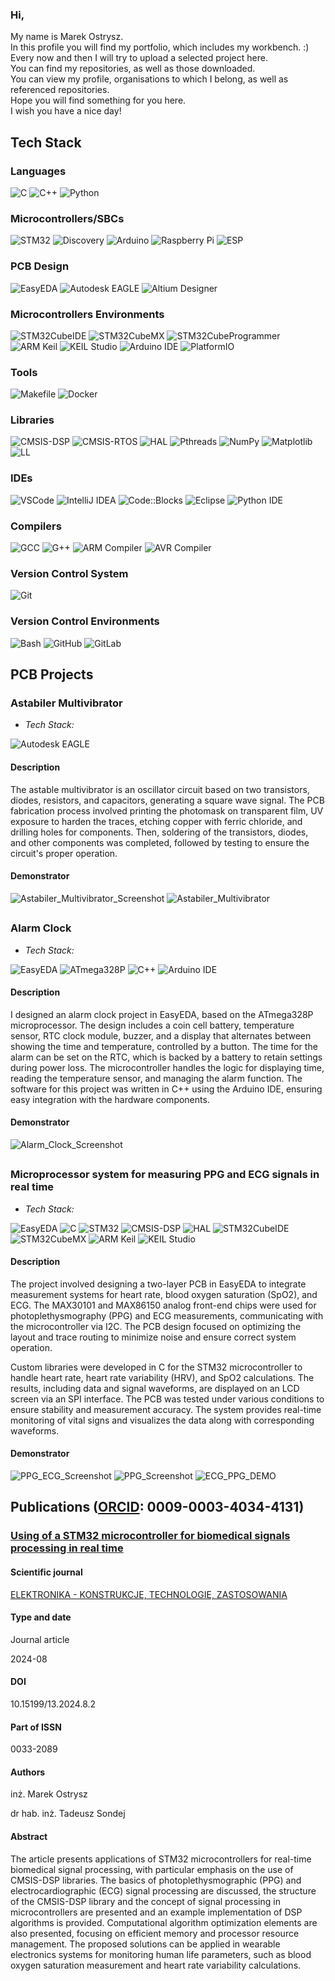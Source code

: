 ### Hi,  
My name is Marek Ostrysz.  
In this profile you will find my portfolio, which includes my workbench. :)  
Every now and then I will try to upload a selected project here.  
You can find my repositories, as well as those downloaded.  
You can view my profile, organisations to which I belong, as well as referenced repositories.  
Hope you will find something for you here.  
I wish you have a nice day!  

## Tech Stack
### Languages
![C](https://img.shields.io/badge/c-228B22.svg?style=for-the-badge&logo=c&logoColor=white)
![C++](https://img.shields.io/badge/c++-%23FF0000.svg?style=for-the-badge&logo=c%2B%2B&logoColor=white)
![Python](https://img.shields.io/badge/python-%230000FF.svg?style=for-the-badge&logo=python&logoColor=white)

### Microcontrollers/SBCs
![STM32](https://img.shields.io/badge/STM32-0000FF.svg?style=for-the-badge&logo=stmicroelectronics&logoColor=white)
![Discovery](https://img.shields.io/badge/Discovery-008000.svg?style=for-the-badge&logo=stmicroelectronics&logoColor=white)
![Arduino](https://img.shields.io/badge/Arduino-87CEEB.svg?style=for-the-badge&logo=arduino&logoColor=white)
![Raspberry Pi](https://img.shields.io/badge/Raspberry_Pi-E70028.svg?style=for-the-badge&logo=raspberry-pi&logoColor=white)
![ESP](https://img.shields.io/badge/ESP-808080.svg?style=for-the-badge&logo=espressif&logoColor=white)

### PCB Design
![EasyEDA](https://img.shields.io/badge/EasyEDA-87CEEB.svg?style=for-the-badge&logo=easyeda&logoColor=white)
![Autodesk EAGLE](https://img.shields.io/badge/Autodesk_EAGLE-32CD32.svg?style=for-the-badge&logo=autodesk&logoColor=white)
![Altium Designer](https://img.shields.io/badge/Altium_Designer-FFD700.svg?style=for-the-badge&logo=altiumdesigner&logoColor=black)

### Microcontrollers Environments
![STM32CubeIDE](https://img.shields.io/badge/STM32CubeIDE-87CEEB.svg?style=for-the-badge&logo=stmicroelectronics&logoColor=white) 
![STM32CubeMX](https://img.shields.io/badge/STM32CubeMX-0000FF.svg?style=for-the-badge&logo=stmicroelectronics&logoColor=white) 
![STM32CubeProgrammer](https://img.shields.io/badge/STM32CubeProgrammer-00008B.svg?style=for-the-badge&logo=stmicroelectronics&logoColor=white) 
![ARM Keil](https://img.shields.io/badge/ARM_Keil-F7E04C.svg?style=for-the-badge&logo=arm&logoColor=black) 
![KEIL Studio](https://img.shields.io/badge/KEIL_Studio-F4C542.svg?style=for-the-badge&logo=arm&logoColor=black) 
![Arduino IDE](https://img.shields.io/badge/Arduino_IDE-87CEEB.svg?style=for-the-badge&logo=arduino&logoColor=white) 
![PlatformIO](https://img.shields.io/badge/PlatformIO-FF7F00.svg?style=for-the-badge&logo=platformio&logoColor=white) 

### Tools
![Makefile](https://img.shields.io/badge/Makefile-065535.svg?style=for-the-badge&logo=gnu&logoColor=white)
![Docker](https://img.shields.io/badge/Docker-2496ED.svg?style=for-the-badge&logo=docker&logoColor=white)

### Libraries
![CMSIS-DSP](https://img.shields.io/badge/CMSIS--DSP-00A3E0.svg?style=for-the-badge&logo=arm&logoColor=white)
![CMSIS-RTOS](https://img.shields.io/badge/CMSIS--RTOS-00599C.svg?style=for-the-badge&logo=arm&logoColor=white)
![HAL](https://img.shields.io/badge/HAL-0072C6.svg?style=for-the-badge&logo=stmicroelectronics&logoColor=white)
![Pthreads](https://img.shields.io/badge/Pthreads-FFD700.svg?style=for-the-badge&logo=pthreads&logoColor=black)
![NumPy](https://img.shields.io/badge/NumPy-013243.svg?style=for-the-badge&logo=numpy&logoColor=white)
![Matplotlib](https://img.shields.io/badge/Matplotlib-003A6C.svg?style=for-the-badge&logo=python&logoColor=white)
![LL](https://img.shields.io/badge/LL-00599C.svg?style=for-the-badge&logo=stmicroelectronics&logoColor=white)


### IDEs
![VSCode](https://img.shields.io/badge/VSCode-228B22.svg?style=for-the-badge&logo=vscode&logoColor=white)
![IntelliJ IDEA](https://img.shields.io/badge/IntelliJ_IDEA-8A2BE2.svg?style=for-the-badge&logo=intellij-idea&logoColor=white)
![Code::Blocks](https://img.shields.io/badge/Code%3A%3ABlocks-000000.svg?style=for-the-badge&logo=codeblocks&logoColor=white)
![Eclipse](https://img.shields.io/badge/Eclipse-2C2255.svg?style=for-the-badge&logo=eclipse&logoColor=white)
![Python IDE](https://img.shields.io/badge/Python_IDE-3776AB.svg?style=for-the-badge&logo=python&logoColor=white)

### Compilers
![GCC](https://img.shields.io/badge/GCC-009CDE.svg?style=for-the-badge&logo=gcc&logoColor=white) 
![G++](https://img.shields.io/badge/G%2B%2B-009CDE.svg?style=for-the-badge&logo=gcc&logoColor=white) 
![ARM Compiler](https://img.shields.io/badge/ARM_Compiler-F7E04C.svg?style=for-the-badge&logo=arm&logoColor=black) 
![AVR Compiler](https://img.shields.io/badge/AVR_Compiler-00599C.svg?style=for-the-badge&logo=avr&logoColor=white)

### Version Control System
![Git](https://img.shields.io/badge/git-%23FF0000.svg?style=for-the-badge&logo=git&logoColor=white)

### Version Control Environments
![Bash](https://img.shields.io/badge/Bash-FF5733.svg?style=for-the-badge&logo=gnubash&logoColor=white)
![GitHub](https://img.shields.io/badge/GitHub-333333.svg?style=for-the-badge&logo=github&logoColor=white) 
![GitLab](https://img.shields.io/badge/GitLab-FC6D26.svg?style=for-the-badge&logo=gitlab&logoColor=white) 

## PCB Projects
### Astabiler Multivibrator

- *Tech Stack:*

![Autodesk EAGLE](https://img.shields.io/badge/Autodesk_EAGLE-32CD32.svg?style=for-the-badge&logo=autodesk&logoColor=white)

#### Description

The astable multivibrator is an oscillator circuit based on two transistors, diodes, resistors, and capacitors, generating a square wave signal. The PCB fabrication process involved printing the photomask on transparent film, UV exposure to harden the traces, etching copper with ferric chloride, and drilling holes for components. Then, soldering of the transistors, diodes, and other components was completed, followed by testing to ensure the circuit's proper operation.

#### Demonstrator
![Astabiler_Multivibrator_Screenshot](https://github.com/fidelty1/PCB_Projects_DEMO/blob/main/multiwibrator_astabilny.gif)
![Astabiler_Multivibrator](https://github.com/fidelty1/PCB_Projects_DEMO/blob/main/multiwibrator_astabilny_wytrawianie.jpg)

##

### Alarm Clock

- *Tech Stack:*

![EasyEDA](https://img.shields.io/badge/EasyEDA-87CEEB.svg?style=for-the-badge&logo=easyeda&logoColor=white)
![ATmega328P](https://img.shields.io/badge/ATmega328P-87CEEB.svg?style=for-the-badge&logo=arduino&logoColor=white)
![C++](https://img.shields.io/badge/c++-%23FF0000.svg?style=for-the-badge&logo=c%2B%2B&logoColor=white)
![Arduino IDE](https://img.shields.io/badge/Arduino_IDE-87CEEB.svg?style=for-the-badge&logo=arduino&logoColor=white)

#### Description

I designed an alarm clock project in EasyEDA, based on the ATmega328P microprocessor. The design includes a coin cell battery, temperature sensor, RTC clock module, buzzer, and a display that alternates between showing the time and temperature, controlled by a button. The time for the alarm can be set on the RTC, which is backed by a battery to retain settings during power loss. The microcontroller handles the logic for displaying time, reading the temperature sensor, and managing the alarm function. The software for this project was written in C++ using the Arduino IDE, ensuring easy integration with the hardware components.

#### Demonstrator
![Alarm_Clock_Screenshot](https://github.com/fidelty1/PCB_Projects_DEMO/blob/main/budzik.png)



##

### Microprocessor system for measuring PPG and ECG signals in real time

- *Tech Stack:*

![EasyEDA](https://img.shields.io/badge/EasyEDA-87CEEB.svg?style=for-the-badge&logo=easyeda&logoColor=white)
![C](https://img.shields.io/badge/c-228B22.svg?style=for-the-badge&logo=c&logoColor=white)
![STM32](https://img.shields.io/badge/STM32-0000FF.svg?style=for-the-badge&logo=stmicroelectronics&logoColor=white)
![CMSIS-DSP](https://img.shields.io/badge/CMSIS--DSP-00A3E0.svg?style=for-the-badge&logo=arm&logoColor=white)
![HAL](https://img.shields.io/badge/HAL-0072C6.svg?style=for-the-badge&logo=stmicroelectronics&logoColor=white)
![STM32CubeIDE](https://img.shields.io/badge/STM32CubeIDE-87CEEB.svg?style=for-the-badge&logo=stmicroelectronics&logoColor=white) 
![STM32CubeMX](https://img.shields.io/badge/STM32CubeMX-0000FF.svg?style=for-the-badge&logo=stmicroelectronics&logoColor=white) 
![ARM Keil](https://img.shields.io/badge/ARM_Keil-F7E04C.svg?style=for-the-badge&logo=arm&logoColor=black) 
![KEIL Studio](https://img.shields.io/badge/KEIL_Studio-F4C542.svg?style=for-the-badge&logo=arm&logoColor=black) 


#### Description

The project involved designing a two-layer PCB in EasyEDA to integrate measurement systems for heart rate, blood oxygen saturation (SpO2), and ECG. The MAX30101 and MAX86150 analog front-end chips were used for photoplethysmography (PPG) and ECG measurements, communicating with the microcontroller via I2C. The PCB design focused on optimizing the layout and trace routing to minimize noise and ensure correct system operation.

Custom libraries were developed in C for the STM32 microcontroller to handle heart rate, heart rate variability (HRV), and SpO2 calculations. The results, including data and signal waveforms, are displayed on an LCD screen via an SPI interface. The PCB was tested under various conditions to ensure stability and measurement accuracy. The system provides real-time monitoring of vital signs and visualizes the data along with corresponding waveforms.

#### Demonstrator
![PPG_ECG_Screenshot](https://github.com/fidelty1/PCB_Projects_DEMO/blob/main/PPG_ECG_system.png)
![PPG_Screenshot](https://github.com/fidelty1/PCB_Projects_DEMO/blob/main/PPG_system.png)
![ECG_PPG_DEMO](https://github.com/fidelty1/PCB_Projects_DEMO/blob/main/ECG_PPG_DEMO.gif)


## Publications ([ORCID](https://orcid.org/0009-0003-4034-4131): 0009-0003-4034-4131)

### [Using of a STM32 microcontroller for biomedical signals processing in real time](https://doi.org/10.15199/13.2024.8.2)

#### Scientific journal
[ELEKTRONIKA - KONSTRUKCJE, TECHNOLOGIE, ZASTOSOWANIA](https://sigma-not.pl/czasopisma-13-elektronika-konstrukcje-technologie-zastosowania.html)

#### Type and date
Journal article

2024-08

#### DOI 
10.15199/13.2024.8.2

#### Part of ISSN
0033-2089

#### Authors
inż. Marek Ostrysz

dr hab. inż. Tadeusz Sondej

#### Abstract
The article presents applications of STM32 microcontrollers for real-time biomedical signal processing, with particular emphasis on the use of CMSIS-DSP libraries. The basics of photoplethysmographic (PPG) and electrocardiographic (ECG) signal processing are discussed, the structure of the CMSIS-DSP library and the concept of signal processing in microcontrollers are presented and an example implementation of DSP algorithms is provided. Computational algorithm optimization elements are also presented, focusing on efficient memory and processor resource management. The proposed solutions can be applied in wearable electronics systems for monitoring human life parameters, such as blood oxygen saturation measurement and heart rate variability calculations.
